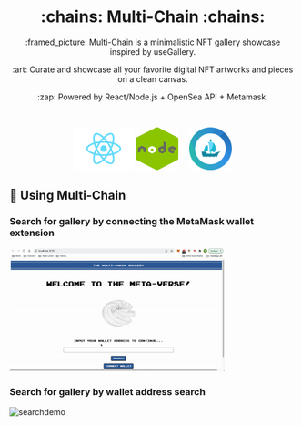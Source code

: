
<h1 align="center"><b> :chains: Multi-Chain :chains:</b></h1> 
<p align="center">:framed_picture: Multi-Chain is a minimalistic NFT gallery showcase inspired by useGallery. 


<p align="center"> :art: Curate and showcase all your favorite digital NFT artworks and pieces on a clean canvas. 


<p align="center"> :zap: Powered by React/Node.js + OpenSea API + Metamask. </p>

</br>

<p align="center"><img src="https://github.com/chengbrian9/mult-chain/blob/master/src/assets/512px-React-icon.svg.png?raw=true" alt='react-logo' height="75" width="105" >
<img src="https://github.com/chengbrian9/mult-chain/blob/master/src/assets/nodelogo.png?raw=true" alt='node-logo' height="75" width="75"> &nbsp; &nbsp;
<img src="https://github.com/chengbrian9/mult-chain/blob/master/src/assets/oslogo.png?raw=true" alt='os-logo' style="height: 75px; width: 75px; ">


## :link: Using Multi-Chain 
### Search for gallery by connecting the MetaMask wallet extension
<img src="https://github.com/chengbrian9/mult-chain/blob/master/src/assets/mmdemo.gif?raw=true" alt="mm-demo" style="max-width: 75%;">

### Search for gallery by wallet address search
<img src="https://github.com/chengbrian9/mult-chain/blob/master/src/assets/searchdemo.gif?raw=true" alt="searchdemo" style="max-width: 75%;">


